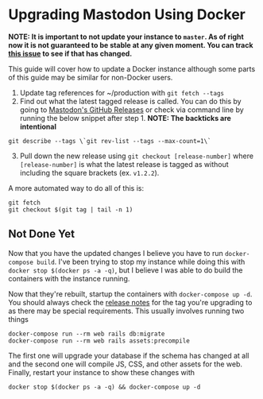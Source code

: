 Upgrading Mastodon Using Docker
========

**NOTE: It is important to not update your instance to `master`. As of right now it is not guaranteed to be stable at any given moment. You can track [this issue](https://github.com/tootsuite/mastodon/issues/2046) to see if that has changed.**

This guide will cover how to update a Docker instance although some parts of this guide may be similar for non-Docker users.

1. Update tag references for ~/production with `git fetch --tags`
2. Find out what the latest tagged release is called. You can do this by going to [Mastodon's GitHub Releases](https://github.com/tootsuite/mastodon/releases) or check via command line by running the below snippet after step 1. **NOTE: The backticks are intentional**
```
git describe --tags \`git rev-list --tags --max-count=1\`
```
3. Pull down the new release using `git checkout [release-number]` where `[release-number]` is what the latest release is tagged as without including the square brackets (ex. `v1.2.2`).

A more automated way to do all of this is:
```
git fetch
git checkout $(git tag | tail -n 1)
```

## Not Done Yet
Now that you have the updated changes I believe you have to run `docker-compose build`. I've been trying to stop my instance while doing this with `docker stop $(docker ps -a -q)`, but I believe I was able to do build the containers with the instance running.

Now that they're rebuilt, startup the containers with `docker-compose up -d`. You should always check the [release notes](https://github.com/tootsuite/mastodon/releases) for the tag you're upgrading to as there may be special requirements. This usually involves running two things

```
docker-compose run --rm web rails db:migrate
docker-compose run --rm web rails assets:precompile
```

The first one will upgrade your database if the schema has changed at all and the second one will compile JS, CSS, and other assets for the web. Finally, restart your instance to show these changes with

```
docker stop $(docker ps -a -q) && docker-compose up -d
```
